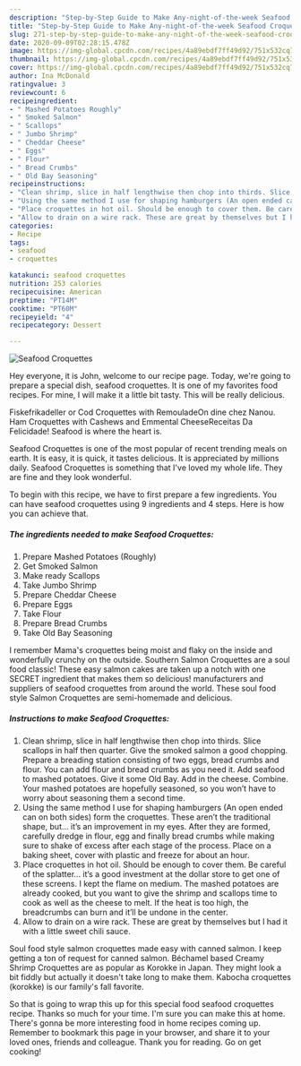 ```yaml
---
description: "Step-by-Step Guide to Make Any-night-of-the-week Seafood Croquettes"
title: "Step-by-Step Guide to Make Any-night-of-the-week Seafood Croquettes"
slug: 271-step-by-step-guide-to-make-any-night-of-the-week-seafood-croquettes
date: 2020-09-09T02:28:15.478Z
image: https://img-global.cpcdn.com/recipes/4a89ebdf7ff49d92/751x532cq70/seafood-croquettes-recipe-main-photo.jpg
thumbnail: https://img-global.cpcdn.com/recipes/4a89ebdf7ff49d92/751x532cq70/seafood-croquettes-recipe-main-photo.jpg
cover: https://img-global.cpcdn.com/recipes/4a89ebdf7ff49d92/751x532cq70/seafood-croquettes-recipe-main-photo.jpg
author: Ina McDonald
ratingvalue: 3
reviewcount: 6
recipeingredient:
- " Mashed Potatoes Roughly"
- " Smoked Salmon"
- " Scallops"
- " Jumbo Shrimp"
- " Cheddar Cheese"
- " Eggs"
- " Flour"
- " Bread Crumbs"
- " Old Bay Seasoning"
recipeinstructions:
- "Clean shrimp, slice in half lengthwise then chop into thirds. Slice scallops in half then quarter. Give the smoked salmon a good chopping. Prepare a breading station consisting of two eggs, bread crumbs and flour. You can add flour and bread crumbs as you need it. Add seafood to mashed potatoes. Give it some Old Bay. Add in the cheese. Combine. Your mashed potatoes are hopefully seasoned, so you won’t have to worry about seasoning them a second time."
- "Using the same method I use for shaping hamburgers (An open ended can on both sides) form the croquettes. These aren’t the traditional shape, but... it’s an improvement in my eyes. After they are formed, carefully dredge in flour, egg and finally bread crumbs while making sure to shake of excess after each stage of the process. Place on a baking sheet, cover with plastic and freeze for about an hour."
- "Place croquettes in hot oil. Should be enough to cover them. Be careful of the splatter... it’s a good investment at the dollar store to get one of these screens. I kept the flame on medium. The mashed potatoes are already cooked, but you want to give the shrimp and scallops time to cook as well as the cheese to melt. If the heat is too high, the breadcrumbs can burn and it’ll be undone in the center."
- "Allow to drain on a wire rack. These are great by themselves but I had it with a little sweet chili sauce."
categories:
- Recipe
tags:
- seafood
- croquettes

katakunci: seafood croquettes 
nutrition: 253 calories
recipecuisine: American
preptime: "PT14M"
cooktime: "PT60M"
recipeyield: "4"
recipecategory: Dessert

---
```



![Seafood Croquettes](https://img-global.cpcdn.com/recipes/4a89ebdf7ff49d92/751x532cq70/seafood-croquettes-recipe-main-photo.jpg)

Hey everyone, it is John, welcome to our recipe page. Today, we're going to prepare a special dish, seafood croquettes. It is one of my favorites food recipes. For mine, I will make it a little bit tasty. This will be really delicious.

Fiskefrikadeller or Cod Croquettes with RemouladeOn dine chez Nanou. Ham Croquettes with Cashews and Emmental CheeseReceitas Da Felicidade! Seafood is where the heart is.

Seafood Croquettes is one of the most popular of recent trending meals on earth. It is easy, it is quick, it tastes delicious. It is appreciated by millions daily. Seafood Croquettes is something that I've loved my whole life. They are fine and they look wonderful.


To begin with this recipe, we have to first prepare a few ingredients. You can have seafood croquettes using 9 ingredients and 4 steps. Here is how you can achieve that.

<!--inarticleads1-->

##### The ingredients needed to make Seafood Croquettes:

1. Prepare  Mashed Potatoes (Roughly)
1. Get  Smoked Salmon
1. Make ready  Scallops
1. Take  Jumbo Shrimp
1. Prepare  Cheddar Cheese
1. Prepare  Eggs
1. Take  Flour
1. Prepare  Bread Crumbs
1. Take  Old Bay Seasoning


I remember Mama&#39;s croquettes being moist and flaky on the inside and wonderfully crunchy on the outside. Southern Salmon Croquettes are a soul food classic! These easy salmon cakes are taken up a notch with one SECRET ingredient that makes them so delicious! manufacturers and suppliers of seafood croquettes from around the world. These soul food style Salmon Croquettes are semi-homemade and delicious. 

<!--inarticleads2-->

##### Instructions to make Seafood Croquettes:

1. Clean shrimp, slice in half lengthwise then chop into thirds. Slice scallops in half then quarter. Give the smoked salmon a good chopping. Prepare a breading station consisting of two eggs, bread crumbs and flour. You can add flour and bread crumbs as you need it. Add seafood to mashed potatoes. Give it some Old Bay. Add in the cheese. Combine. Your mashed potatoes are hopefully seasoned, so you won’t have to worry about seasoning them a second time.
1. Using the same method I use for shaping hamburgers (An open ended can on both sides) form the croquettes. These aren’t the traditional shape, but... it’s an improvement in my eyes. After they are formed, carefully dredge in flour, egg and finally bread crumbs while making sure to shake of excess after each stage of the process. Place on a baking sheet, cover with plastic and freeze for about an hour.
1. Place croquettes in hot oil. Should be enough to cover them. Be careful of the splatter... it’s a good investment at the dollar store to get one of these screens. I kept the flame on medium. The mashed potatoes are already cooked, but you want to give the shrimp and scallops time to cook as well as the cheese to melt. If the heat is too high, the breadcrumbs can burn and it’ll be undone in the center.
1. Allow to drain on a wire rack. These are great by themselves but I had it with a little sweet chili sauce.


Soul food style salmon croquettes made easy with canned salmon. I keep getting a ton of request for canned salmon. Béchamel based Creamy Shrimp Croquettes are as popular as Korokke in Japan. They might look a bit fiddly but actually it doesn&#39;t take long to make them. Kabocha croquettes (korokke) is our family&#39;s fall favorite. 

So that is going to wrap this up for this special food seafood croquettes recipe. Thanks so much for your time. I'm sure you can make this at home. There's gonna be more interesting food in home recipes coming up. Remember to bookmark this page in your browser, and share it to your loved ones, friends and colleague. Thank you for reading. Go on get cooking!
